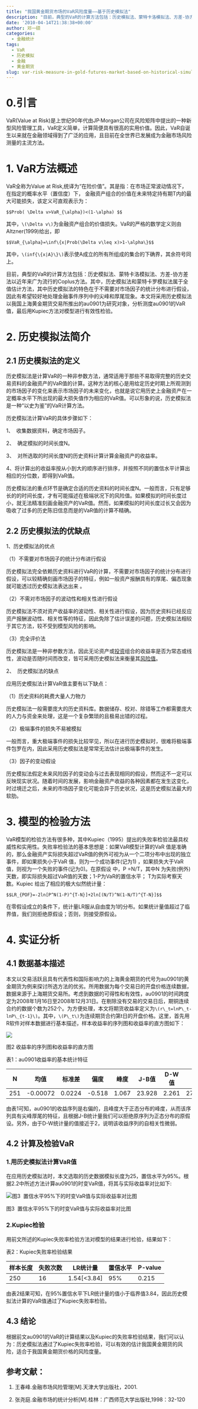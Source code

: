 ```yaml
---
title: "我国黄金期货市场的VaR风险度量——基于历史模拟法"
description: "目前，典型的VaR的计算方法包括：历史模拟法、蒙特卡洛模拟法、方差-协方差法以近年来广为流行的Coplus方法。其中，历史模拟法和蒙特卡罗模拟法属于全值估计方法，其中历史模拟法的特色在于不需要对市场因子的统计分布进行假设，因此有希望较好地处理金融事件序列中的尖峰和厚尾现象。本文将采用历史模拟法以我国上海黄金期货交易所推出的au0901为研究对象，分析测度au0901的VaR值，最后用Kupiec方法对模型进行有效性检验。"
date: '2010-04-14T21:38:38+00:00'
author: 邓一硕
categories:
  - 金融统计
tags:
  - VaR
  - 历史模拟
  - 金融
  - 黄金期货
slug: var-risk-measure-in-gold-futures-market-based-on-historical-simulation-method
---
```


# 0.引言

VaR(Value at Risk)是上世纪90年代由JP·Morgan公司在风险矩阵中提出的一种新型风险管理工具，VaR定义简单，计算简便具有很高的实用价值。因此，VaR自诞生以来就在金融领域得到了广泛的应用，且目前在全世界已发展成为金融市场风险测量的主流方法。

# 1. VaR方法概述

  VaR全称为Value at Risk,统译为“在险价值”。其是指：在市场正常波动情况下，在指定的概率水平（置信度）下， 金融资产组合的价值在未来特定持有期T内的最大可能损失，该定义可直观表示为：

  `$$Prob( \Delta v>VaR_{\alpha})<(1-\alpha) $$`

其中，`\(\Delta v\)`为金融资产组合的价值损失。VaR的严格的数学定义则由Altzner(1999)给出，即

`$$VaR_{\alpha}=\inf\{x|Prob(\Delta v\leq x)>1-\alpha\}$$`

其中，`\(inf{\{x|A}\}\)`表示使A成立的所有所组成的集合的下确界，其余符号同上。

目前，典型的VaR的计算方法包括：历史模拟法、蒙特卡洛模拟法、方差-协方差法以近年来广为流行的Coplus方法。其中，历史模拟法和蒙特卡罗模拟法属于全值估计方法，其中历史模拟法的特色在于不需要对市场因子的统计分布进行假设，因此有希望较好地处理金融事件序列中的尖峰和厚尾现象。本文将采用历史模拟法以我国上海黄金期货交易所推出的au0901为研究对象，分析测度au0901的VaR值，最后用Kupiec方法对模型进行有效性检验。

# 2. 历史模拟法简介

## 2.1 历史模拟法的定义

历史模拟法是计算VaR的一种非参数方法，通常适用于那些不易取得完整的历史交易资料的金融资产的VaR值的计算。这种方法的核心是用给定历史时期上所观测到的市场因子的变化来表示市场因子的未来变化，也就是说它用历史上金融资产在一定概率水平下所出现的最大损失值作为相应的VaR值。可以形象的说，历史模拟法是一种“以史为鉴”的VaR计算方法。

历史模拟法计算VaR的具体步骤如下：

1、  收集数据资料，确定市场因子。

2、  确定模拟的时间长度N。

3、  对所选取的时间长度N的历史资料计算计算金融资产的收益率。

4、将计算出的收益率按从小到大的顺序进行排序，并按照不同的置信水平计算出相应的分位数，即得到VaR值。

历史模拟法的重点环节是确定合适的历史资料的时间长度N。一般而言，只有足够长的的时间长度，才有可能描述在极端状况下的风险值。如果模拟的时间长度过小，就无法精准刻画金融资产的VaR值。然而，如果模拟的时间长度过长又会因为吸收了过多的历史陈旧信息而是的VaR值的计算不精确。

## 2.2 历史模拟法的优缺点

1、历史模拟法的优点

（1）不需要对市场因子的统计分布进行假设

历史模拟法完全依赖历史资料进行VaR的计算，不需要对市场因子的统计分布进行假设，可以较精确刻画市场因子的特征，例如一般资产报酬具有的厚尾、偏态现象就可能透过历史模拟法表达出来 。

（2）不需对市场因子的波动性和相关性进行假设

历史模拟法不须对资产收益率的波动性、相关性进行假设，因为历史资料已经反应资产报酬波动性、相关性等的特征，因此免除了估计误差的问题，历史模拟法相较于其它方法，较不受到模型风险的影响。

（3）完全评价法

历史模拟法是一种非参数方法，因此无论资产或[投资](http://www.hudong.com/wiki/%E6%8A%95%E8%B5%84)组合的收益率是否为常态或线性，波动是否随时间而改变，皆可采用历史模拟法来衡量其[风险值](linkredwin('%E9%A3%8E%E9%99%A9%E5%80%BC'))。

2、  历史模拟法的缺点

应用历史模拟法计算VaR值主要有以下缺点：

（1）历史资料的耗费大量人力物力

历史模拟法一般需要庞大的历史资料库。数据储存、校对、除错等工作都需要庞大的人力与资金来处理，这是一个复杂繁琐的且极易出错的过程。

（2）极端事件的损失不易被模拟

一般而言，重大极端事件的损失比较罕见，所以在进行历史模拟时，很难将极端事件包罗在内，因此采用历史模拟法是常常无法估计出极端事件的发生。

（3）因子的变动假设

历史模拟法假定未来风险因子的变动会与过去表现相同的假设，然而这不一定可以反映现实状况。随着时间的发展，影响金融资产收益的各种因素都在发生这变化，时过境迁之后，未来的市场因子变化可能会异于历史状况，这是历史模拟法最大的软肋。

# 3. 模型的检验方法

VaR模型的检验方法有很多种，其中Kupiec（1995）提出的失败率检验法最具权威性和实用性。失败率检验法的基本思想是：如果VaR模型计算的VaR 值是准确的，那么金融资产实际损失超过VaR值的例外可视为从一个二项分布中出现的独立事件，即如果损失小于VaR 值，则为一个成功事件(记为1) ，如果损失大于VaR 值，则视为一个失败的事件(记为0)。在原假设 中，P =N/T，其中N 为失败(例外) 天数，即实际损失超过VaR值的天数；1-P为VaR的置信水平； T为实际考察天数。Kupiec 给出了相应的极大似然统计量：

`$$LR_{POF}=-2ln[P^N(1-P)^{T-N}]+2ln[(N/T)^N(1-N/T)^{T-N}]$$`

在零假设成立的条件下，统计量LR服从自由度为1的分布。如果统计量值超过了临界值，我们则拒绝原假设；否则，则接受原假设。

# 4. 实证分析

## 4.1 数据基本描述

本文以交易活跃且具有代表性和国际影响力的上海黄金期货的代号为au0901的黄金期货为例来探讨所选方法的优劣。所用数据为每个交易日的开盘价格连续数据，数据来源于上海期货交易所。考虑到数据的可得性和有效性，au0901的时间跨度定为2008年1月16日至2008年12月31日。在剔除没有交易的交易日后，期铜连续合约的数据个数为252个。为方便处理，本文将期货收益率定义为`\(r\_t=lnP\_t-lnP\_{t-1}\)`。其中，`\(P\_t\)`为连续期货合约第t日的开盘价格。这里，首先用R软件对样本数据进行基本描述，样本收益率的序列图和收益率的直方图如下：
[<br /> ](https://cos.name/?attachment_id=)


![](https://cos.name/wp-content/uploads/2010/04/yishuao-yield.png)


  图2 收益率的序列图和收益率的直方图

表1：au0901收益率的基本统计特征

|   N   |  均值  | 标准差 |  偏度  |  峰度  |  J-B值 | D-W值 |    Q(25)  |   Q^2 (25)  |
|-------|--------|-------|--------|--------|-------|-------|-----------|-------------|
|  251  |-0.00072| 0.0224| -0.518 |  1.067 | 23.928| 2.261 |27.534[0.3]| 47.849[0.03]|

由表1可知，au0901的收益序列是右偏的，且峰度大于正态分布的峰度，从而该序列具有尖峰厚尾的特征，且根据J-B统计量我们可以拒绝原序列为正态分布的原假设。另外，由于D-W统计量的值接近于2，说明该收益序列的自相关性微弱。

## 4.2 计算及检验VaR

### 1.用历史模拟法计算VaR值

在应用历史模拟法时，本文选取的历史数据模拟长度为25，置信水平为95%。根据2.2中所述方法计算au0901的时变VaR值，将其与实际收益率对比如下:


![图3  置信水平95%下的时变VaR值与实际收益率对比图](https://cos.name/wp-content/uploads/2010/04/yishuo-vaR-yield.png)


图3  置信水平95%下的时变VaR值与实际收益率对比图

### 2.Kupiec检验

用前文所述的Kupiec失败率检验方法对模型的结果进行检验，结果如下：

表2：Kupiec失败率检验结果

| 样本长度 | 失败次数 |  LR统计量 | 置信水平 | P-value | 
|---------|---------|-----------|----------|--------|
|   250   |    16   |1.54[<3.84]|    95%   |  0.215 | 

由表2结果可知，在95%置信水平下LR统计量的值小于临界值3.84，因此历史模拟法计算的VaR值通过了Kupiec失败率检验。

## 4.3 结论

根据前文au0901的VaR的计算结果以及Kupiec的失败率检验结果，我们可以认为：历史模拟法通过了Kupiec失败率检验，可以有效的估计我国黄金期货的风险，适合于我国黄金期货价格的风险度量。

## 参考文献：

1. 王春峰.金融市场风险管理[M].天津大学出版社，2001.

2. 张尧庭.金融市场的统计分析[M].桂林：广西师范大学出版社,1998：32-120
